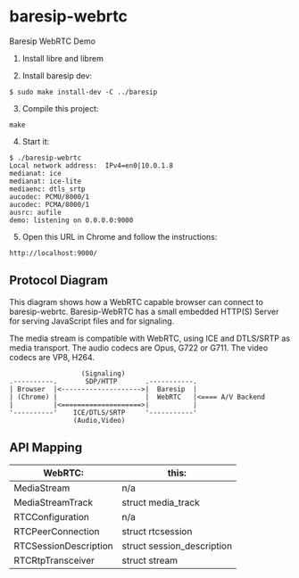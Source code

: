 # baresip-webrtc
Baresip WebRTC Demo

1. Install libre and librem

2. Install baresip dev:

`$ sudo make install-dev -C ../baresip`

3. Compile this project:

`make`

4. Start it:

```
$ ./baresip-webrtc 
Local network address:  IPv4=en0|10.0.1.8 
medianat: ice
medianat: ice-lite
mediaenc: dtls_srtp
aucodec: PCMU/8000/1
aucodec: PCMA/8000/1
ausrc: aufile
demo: listening on 0.0.0.0:9000
```

5. Open this URL in Chrome and follow the instructions:

`http://localhost:9000/`


## Protocol Diagram

This diagram shows how a WebRTC capable browser can connect to baresip-webrtc.
Baresip-WebRTC has a small embedded HTTP(S) Server for serving JavaScript files
and for signaling.

The media stream is compatible with WebRTC, using ICE and DTLS/SRTP as
media transport. The audio codecs are Opus, G722 or G711. The video codecs
are VP8, H264.

```
                  (Signaling)
.----------.       SDP/HTTP       .-----------.
| Browser  |<-------------------->|  Baresip  |
| (Chrome) |                      |  WebRTC   |<==== A/V Backend
|          |<====================>|           |
'----------'    ICE/DTLS/SRTP     '-----------'
                (Audio,Video)
```                
                



## API Mapping


| WebRTC:               | this:                      |
| --------------------- | -------------------------- |
| MediaStream           | n/a                        |
| MediaStreamTrack      | struct media_track         |
| RTCConfiguration      | n/a                        |
| RTCPeerConnection     | struct rtcsession          |
| RTCSessionDescription | struct session_description |
| RTCRtpTransceiver     | struct stream              |


